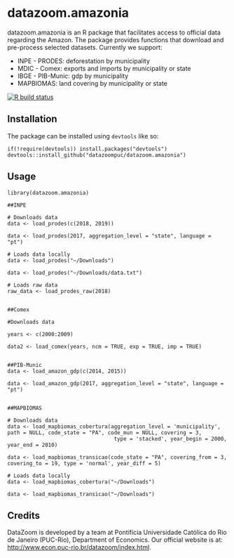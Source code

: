 # datazoom.amazonia

datazoom.amazonia is an R package that facilitates access to official data regarding the Amazon. The package provides functions that download and pre-process selected datasets. Currently we support:
* INPE - PRODES: deforestation by municipality
* MDIC - Comex: exports and imports by municipality or state
* IBGE - PIB-Munic: gdp by municipality
* MAPBIOMAS: land covering by municipality or state

<!-- badges: start -->
[![R build status](https://github.com/datazoompuc/datazoom.amazonia/workflows/R-CMD-check/badge.svg)](https://github.com/datazoompuc/datazoom.amazonia/actions)
<!-- badges: end -->

## Installation
The package can be installed using `devtools` like so:

```
if(!require(devtools)) install.packages("devtools")
devtools::install_github("datazoompuc/datazoom.amazonia")
```

## Usage

```
library(datazoom.amazonia)

##INPE

# Downloads data
data <- load_prodes(c(2018, 2019))

data <- load_prodes(2017, aggregation_level = "state", language = "pt")

# Loads data locally
data <- load_prodes("~/Downloads")

data <- load_prodes("~/Downloads/data.txt")

# Loads raw data
raw_data <- load_prodes_raw(2018)


##Comex

#Downloads data

years <- c(2000:2009)

data2 <- load_comex(years, ncm = TRUE, exp = TRUE, imp = TRUE)


##PIB-Munic
data <- load_amazon_gdp(c(2014, 2015))

data <- load_amazon_gdp(2017, aggregation_level = "state", language = "pt")


##MAPBIOMAS

# Downloads data
data <- load_mapbiomas_cobertura(aggregation_level = 'municipality', path = NULL, code_state = "PA", code_mun = NULL, covering = 3,
                                  type = 'stacked', year_begin = 2000, year_end = 2010)

data <- load_mapbiomas_transicao(code_state = "PA", covering_from = 3, covering_to = 19, type = 'normal', year_diff = 5)

# Loads data locally
data <- load_mapbiomas_cobertura("~/Downloads")

data <- load_mapbiomas_transicao("~/Downloads")

```

## Credits
DataZoom is developed by a team at Pontifícia Universidade Católica do Rio de Janeiro (PUC-Rio), Department of Economics. Our official website is at: http://www.econ.puc-rio.br/datazoom/index.html.
